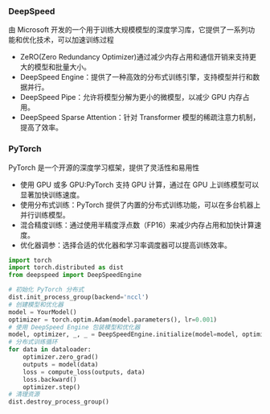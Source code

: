 ### DeepSpeed
由 Microsoft 开发的一个用于训练大规模模型的深度学习库，它提供了一系列功能和优化技术，可以加速训练过程

- ZeRO(Zero Redundancy Optimizer)通过减少内存占用和通信开销来支持更大的模型和批量大小。
- DeepSpeed Engine：提供了一种高效的分布式训练引擎，支持模型并行和数据并行。
- DeepSpeed Pipe：允许将模型分解为更小的微模型，以减少 GPU 内存占用。
- DeepSpeed Sparse Attention：针对 Transformer 模型的稀疏注意力机制，提高了效率。


### PyTorch
PyTorch 是一个开源的深度学习框架，提供了灵活性和易用性

- 使用 GPU 或多 GPU:PyTorch 支持 GPU 计算，通过在 GPU 上训练模型可以显著加快训练速度。
- 使用分布式训练：PyTorch 提供了内置的分布式训练功能，可以在多台机器上并行训练模型。
- 混合精度训练：通过使用半精度浮点数（FP16）来减少内存占用和加快计算速度。
- 优化器调参：选择合适的优化器和学习率调度器可以提高训练效率。

```python
import torch
import torch.distributed as dist
from deepspeed import DeepSpeedEngine

# 初始化 PyTorch 分布式
dist.init_process_group(backend='nccl')
# 创建模型和优化器
model = YourModel()
optimizer = torch.optim.Adam(model.parameters(), lr=0.001)
# 使用 DeepSpeed Engine 包装模型和优化器
model, optimizer, _, _ = DeepSpeedEngine.initialize(model=model, optimizer=optimizer)
# 分布式训练循环
for data in dataloader:
    optimizer.zero_grad()
    outputs = model(data)
    loss = compute_loss(outputs, data)
    loss.backward()
    optimizer.step()
# 清理资源
dist.destroy_process_group()
```









